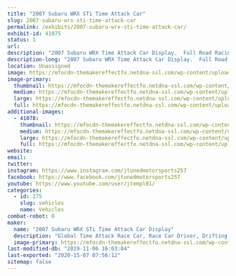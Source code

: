 ```yaml
---
title: "2007 Subaru WRX STi Time Attack Car"
slug: 2007-subaru-wrx-sti-time-attack-car
permalink: /exhibits/2007-subaru-wrx-sti-time-attack-car/
exhibit-id: 41075
status: 1
url: 
description: "2007 Subaru WRX Time Attack Car Display.  Full Road Racing and Time Attack Build that compete's all over the US in racing events.  Base out of Orlando FL."
description-long: "2007 Subaru WRX Time Attack Car Display.  Full Road Racing and Time Attack Build that compete's all over the US in racing events.  Base out of Orlando FL."
location: Unassigned
image: https://mfocdn-themakereffectfo.netdna-ssl.com/wp-content/uploads/2019/11/20180512-BV8K7277-1-1024x683.jpg
image-primary:
  thumbnail: https://mfocdn-themakereffectfo.netdna-ssl.com/wp-content/uploads/2019/11/20180512-BV8K7277-1-150x150.jpg
  medium: https://mfocdn-themakereffectfo.netdna-ssl.com/wp-content/uploads/2019/11/20180512-BV8K7277-1-300x200.jpg
  large: https://mfocdn-themakereffectfo.netdna-ssl.com/wp-content/uploads/2019/11/20180512-BV8K7277-1-1024x683.jpg
  full: https://mfocdn-themakereffectfo.netdna-ssl.com/wp-content/uploads/2019/11/20180512-BV8K7277-1.jpg
additional-images:
  - 41078:
    thumbnail: https://mfocdn-themakereffectfo.netdna-ssl.com/wp-content/uploads/2019/11/unnamed-9-150x150.jpg
    medium: https://mfocdn-themakereffectfo.netdna-ssl.com/wp-content/uploads/2019/11/unnamed-9-300x169.jpg
    large: https://mfocdn-themakereffectfo.netdna-ssl.com/wp-content/uploads/2019/11/unnamed-9-1024x576.jpg
    full: https://mfocdn-themakereffectfo.netdna-ssl.com/wp-content/uploads/2019/11/unnamed-9.jpg
website: 
email: 
twitter: 
instagram: https://www.instagram.com/jtunedmotorsports257
facebook: https://www.facebook.com/jtunedmotorsports257
youtube: https://www.youtube.com/user/jtempl01/
categories:
  - id: 275
    slug: vehicles
    name: Vehicles
combat-robot: 0
maker:
  name: "2007 Subaru WRX STi Time Attack Car Display"
  description: "Global Time Attack Race Car, Race Car Driver, Drifting, Road Racing, Time Attack"
  image-primary: https://mfocdn-themakereffectfo.netdna-ssl.com/wp-content/uploads/2019/11/20180512-BV8K7277-300x200.jpg
last-modified-db: "2019-11-06 16:03:04"
last-exported: "2020-15-07 07:56:12"
sitemap: false
---
```

